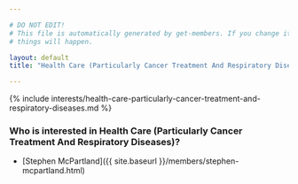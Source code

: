 ```yaml
---

# DO NOT EDIT!
# This file is automatically generated by get-members. If you change it, bad
# things will happen.

layout: default
title: "Health Care (Particularly Cancer Treatment And Respiratory Diseases)"

---
```


{% include interests/health-care-particularly-cancer-treatment-and-respiratory-diseases.md %}

### Who is interested in Health Care (Particularly Cancer Treatment And Respiratory Diseases)?


* [Stephen McPartland]({{ site.baseurl }}/members/stephen-mcpartland.html)
